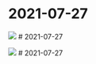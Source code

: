 # 2021-07-27

<page-tags text="发布于：2021-07-27"></page-tags>

<image-container>
  <img src="./pictures/IMG_20210727_211636.jpg"/>
</image-container># 2021-07-27

<page-tags text="发布于：2021-07-27"></page-tags>

<image-container>
  <img src="./pictures/IMG_20210727_211644.jpg"/>
</image-container># 2021-07-27

<page-tags text="发布于：2021-07-27"></page-tags>
<video-container>
  <source src="./pictures/VID_20210727_201615.mp4"/>
</video-container>